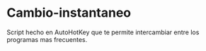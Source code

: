 # Cambio-instantaneo
Script hecho en AutoHotKey que te permite intercambiar entre los programas mas frecuentes. 
